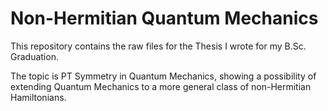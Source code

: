 # Non-Hermitian Quantum Mechanics
This repository contains the raw files for the Thesis I wrote for my B.Sc. Graduation.

The topic is PT Symmetry in Quantum Mechanics, showing a possibility of extending Quantum Mechanics to a more general class of non-Hermitian Hamiltonians.
